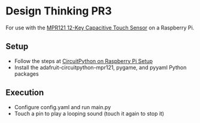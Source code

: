 # Design Thinking PR3

For use with the [MPR121 12-Key Capacitive Touch Sensor][2] on a Raspberry Pi.

## Setup

- Follow the steps at [CircuitPython on Raspberry Pi Setup][1]
- Install the adafruit-circuitpython-mpr121, pygame, and pyyaml Python packages

## Execution

- Configure config.yaml and run main.py
- Touch a pin to play a looping sound (touch it again to stop it)

[1]: https://learn.adafruit.com/circuitpython-on-raspberrypi-linux/installing-circuitpython-on-raspberry-pi
[2]: https://learn.adafruit.com/adafruit-mpr121-12-key-capacitive-touch-sensor-breakout-tutorial/python-circuitpython
